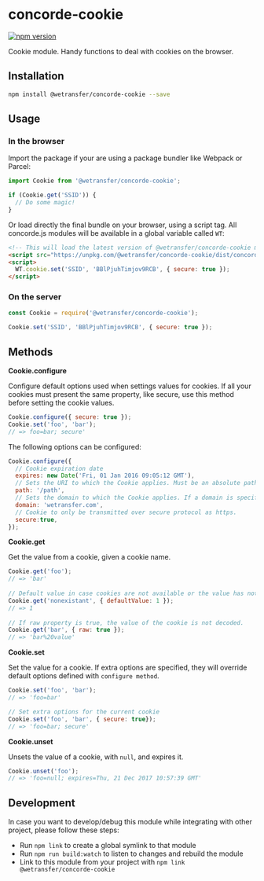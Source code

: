 # concorde-cookie
[![npm version](https://badge.fury.io/js/%40wetransfer%2Fconcorde-cookie.svg)](https://badge.fury.io/js/%40wetransfer%2Fconcorde-cookie)

Cookie module. Handy functions to deal with cookies on the browser.

## Installation

```sh
npm install @wetransfer/concorde-cookie --save
```

## Usage

### In the browser

Import the package if your are using a package bundler like Webpack or Parcel:

```js
import Cookie from '@wetransfer/concorde-cookie';

if (Cookie.get('SSID')) {
  // Do some magic!
}
```

Or load directly the final bundle on your browser, using a script tag. All concorde.js modules will be available in a global variable called `WT`:

```html
<!-- This will load the latest version of @wetransfer/concorde-cookie module -->
<script src="https://unpkg.com/@wetransfer/concorde-cookie/dist/concorde-cookie.min.js"></script>
<script>
  WT.cookie.set('SSID', 'BBlPjuhTimjov9RCB', { secure: true });
</script>
```

### On the server

```js
const Cookie = require('@wetransfer/concorde-cookie');

Cookie.set('SSID', 'BBlPjuhTimjov9RCB', { secure: true });
```

## Methods

**Cookie.configure**

Configure default options used when settings values for cookies. If all your cookies must present the same property, like secure, use this method before setting the cookie values.

```js
Cookie.configure({ secure: true });
Cookie.set('foo', 'bar');
// => foo=bar; secure'
```

The following options can be configured:

```js
Cookie.configure({
  // Cookie expiration date
  expires: new Date('Fri, 01 Jan 2016 09:05:12 GMT'),
  // Sets the URI to which the Cookie applies. Must be an absolute path.
  path: '/path',
  // Sets the domain to which the Cookie applies. If a domain is specified, subdomains are always included.
  domain: 'wetransfer.com',
  // Cookie to only be transmitted over secure protocol as https.
  secure:true,
});
```

**Cookie.get**

Get the value from a cookie, given a cookie name.

```js
Cookie.get('foo');
// => 'bar'
   
// Default value in case cookies are not available or the value has not been set previously.
Cookie.get('nonexistant', { defaultValue: 1 });
// => 1
  
// If raw property is true, the value of the cookie is not decoded.
Cookie.get('bar', { raw: true });
// => 'bar%20value'
```

**Cookie.set**

Set the value for a cookie. If extra options are specified, they will override default options defined with `configure method`.

```js
Cookie.set('foo', 'bar');
// => 'foo=bar'

// Set extra options for the current cookie
Cookie.set('foo', 'bar', { secure: true});
// => 'foo=bar; secure'
```

**Cookie.unset**

Unsets the value of a cookie, with `null`, and expires it.

```js
Cookie.unset('foo');
// => 'foo=null; expires=Thu, 21 Dec 2017 10:57:39 GMT'
```

## Development

In case you want to develop/debug this module while integrating with other project, please follow these steps:

* Run `npm link` to create a global symlink to that module
* Run `npm run build:watch` to listen to changes and rebuild the module
* Link to this module from your project with `npm link @wetransfer/concorde-cookie`

